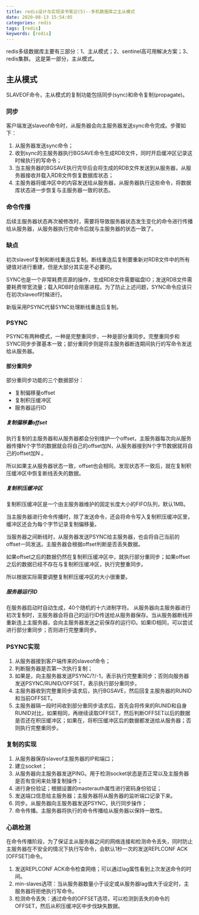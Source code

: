 ```yaml
---
title: redis设计与实现读书笔记(5)--多机数据库之主从模式
date: 2020-08-13 15:54:05
categories: redis
tags: [redis]
keywords: [redis]
---
```

redis多级数据库主要有三部分：1、主从模式；2、sentinel高可用解决方案；3、redis集群。
这是第一部分，主从模式。
<!---more--->

## 主从模式
SLAVEOF命令，主从模式的复制功能包括同步(sync)和命令复制(propagate)。

### 同步

客户端发送slaveof命令时，从服务器会向主服务器发送sync命令完成。步骤如下：
1. 从服务器发送sync命令；
2. 收到sync的主服务器执行BGSAVE命令生成RDB文件，同时开启缓冲区记录这时候执行的写命令；
3. 当主服务器的BGSAVE执行完毕后会将生成的RDB文件发送到从服务器，从服务器接收并载入RDB文件恢复数据库状态；
4. 主服务器将缓冲区中的内容发送给从服务器，从服务器执行这些命令，将数据库状态进一步恢复与主服务器一致的状态。

### 命令传播
后续主服务器状态再次被修改时，需要将导致服务器状态发生变化的命令进行传播给从服务器，从服务器执行完命令后就与主服务器的状态一致了。

### 缺点
初次slaveof复制和断线重连后复制。断线重连后复制要重新对RDB文件中的所有键值对进行重建，但是大部分其实是不必要的。

SYNC也是一个非常耗费资源的操作，生成RDB文件需要磁盘IO；发送RDB文件需要耗费带宽流量；载入RDB时会阻塞进程。为了防止上述问题，SYNC命令应该只在初次slaveof时候进行。

新版采用PSYNC代替SYNC处理断线重连后复制。

### PSYNC
PSYNC有两种模式，一种是完整重同步，一种是部分重同步。完整重同步和SYNC同步步骤基本一致；部分重同步则是将主服务器断连期间执行的写命令发送给从服务器。

#### 部分重同步
部分重同步功能的三个数据部分：

- 复制偏移量offset
- 复制积压缓冲区
- 服务器运行ID


##### 复制偏移量offset
执行复制的主服务器和从服务器都会分别维护一个offset，主服务器每次向从服务器传播N个字节的数据就会将自己的offset加N，从服务器接到N个字节数据就将自己的offset加N 。

所以如果主从服务器状态一致，offset也会相同。发现状态不一致后，就在复制积压缓冲区中恢复断线丢失的数据。

##### 复制积压缓冲区
复制积压缓冲区是一个由主服务器维护的固定长度大小的FIFO队列，默认1MB。

当主服务器进行命令传播时，除了发送命令，还会将命令写入复制积压缓冲区里，缓冲区还会为每个字节记录复制偏移量。

当服务器之间断线时，从服务器发送PSYNC给主服务器，也会将自己当前的offset一同发送。主服务器会根据offset判断是否丢失数据。

如果offset之后的数据仍然在复制积压缓冲区中，就执行部分重同步；如果offset之后的数据已经不存在与复制积压缓冲区，执行完整重同步。

所以根据实际需要调整复制积压缓冲区的大小很重要。

##### 服务器运行ID
在服务器启动时自动生成，40个随机的十六进制字符。
从服务器向主服务器进行初次复制时，主服务器会将自己的运行ID传送给从服务器保存。当从服务器断线并重新连上主服务器，会向主服务器发送之前保存的运行ID。如果ID相同，可以尝试进行部分重同步；否则进行完整重同步。

### PSYNC实现

1. 从服务器接到客户端传来的slaveof命令；
2. 判断服务器是否第一次执行复制；
3. 如果是，向主服务器发送PSYNC/?/-1，表示执行完整重同步；否则向服务器发送PSYNC/RUNID/OFFSET，表示执行部分重同步。
4. 主服务器收到完整重同步请求后，执行BGSAVE，然后回复主服务器的RUNID和当前OFFSET。
5. 主服务器隔一段时间收到部分重同步请求后，首先会将传来的RUNID和自身RUNID对比，如果相同，再继续读取OFFSET，然后判断OFFSET以后的数据是否还在积压缓冲区；如果在，将积压缓冲区后的数据都发送给从服务器；否则执行完整重同步。

### 复制的实现

1. 从服务器保存slaveof主服务器的IP和端口；
2. 建立socket；
3. 从服务器向主服务器发送PING。用于检测socket状态是否正常以及主服务器是否有空闲来处理复制操作；
4. 进行身份验证；根据设置的masterauth属性进行密码身份验证；
5. 发送端口信息给主服务器；主服务器将从服务器的监听端口记录下来。
6. 同步。从服务器向主服务器发送PSYNC，执行同步操作；
7. 命令传播。主服务器将执行的命令传播给从服务器以保持一致性。

### 心跳检测
在命令传播阶段，为了保证主从服务器之间的网络连接和检测命令丢失，同时防止主服务器在不安全的情况下执行写命令，会默认1秒一次的发送REPLCONF ACK [OFFSET]命令。

1. 发送REPLCONF ACK命令检查网络；可以通过lag属性看到上次发送命令的时间。
2. min-slaves选项：当从服务器数量小于设定或从服务器lag值大于设定时，主服务器将拒绝执行写命令。
3. 检测命令丢失：通过命令的OFFSET选项，可以检测到丢失的命令的OFFSET，然后从积压缓冲区中步伐缺失数据。

